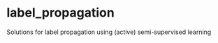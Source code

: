 label_propagation
=================

Solutions for label propagation using (active) semi-supervised learning
